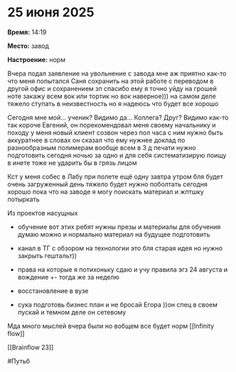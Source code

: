 # 25 июня 2025

**Время:** 14:19

**Место:**  завод 

**Настроение:**  норм 

Вчера подал заявление на увольнение с завода мне аж приятно как-то что меня попытался Саня сохранить на этой работе с переводом в другой офис и сохранением зп спасибо ему я точно уйду на грошей ноте закажу всем вок или тортик но вок наверное))) на самом деле тяжело ступать в неизвестность но я надеюсь что будет все хорошо 

Сегодня мне мой... ученик? Видимо да... Коллега? Друг? Видимо как-то так короче Евгений, он порекомендовал меня своему начальнику и походу у меня новый клиент созвон через пол часа с ним нужно быть аккуратнее в словах он сказал что ему нужнее доклад по разнообразным полимерам вообще всем в 3 д печати нужно подготовить сегодня ночью за одно и для себя систематизирую поищу в инете тоже не ударить бы в грязь лицом 

Кст у меня собес в Лабу при полете ещё одну завтра утром бля будет очень загруженный день тяжело будет нужно поболтать сегодня хорошо пока что на заводе я могу поискать материал и жптшку потыркать 

Из проектов насущных

- обучение вот этих ребят нужны презы и материалы для обучения думаю можно и нормально материал на будущее подготовить 

- канал в ТГ с обзором на технологии это бля старая идея но нужно закрыть гештальт))

- права на которые я потихоньку сдаю и учу правила эгз 24 августа и вождение +- тогда же за неделю 

- восстановление в вузе 

- сука подготовь бизнес план и не бросай Егора ))он спец в своем пускай и темном деле он сетевому 

Мда много мыслей вчера были но вобщем все будет норм 
[[Infinity flow]]


[[Brainflow 23]]

#Путьб
